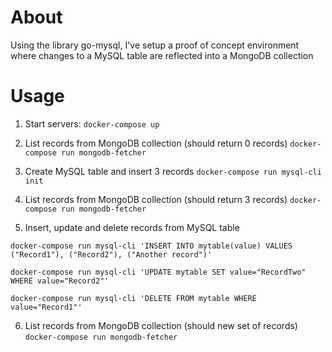 # About

Using the library go-mysql, I've setup a proof of concept environment where changes to a MySQL table are reflected into a MongoDB collection

# Usage

1. Start servers:
`docker-compose up`

2. List records from MongoDB collection (should return 0 records)
`docker-compose run mongodb-fetcher`

3. Create MySQL table and insert 3 records
`docker-compose run mysql-cli init`

4. List records from MongoDB collection (should return 3 records)
`docker-compose run mongodb-fetcher`

5. Insert, update and delete records from MySQL table

`docker-compose run mysql-cli 'INSERT INTO mytable(value) VALUES ("Record1"), ("Record2"), ("Another record")'`

`docker-compose run mysql-cli 'UPDATE mytable SET value="RecordTwo" WHERE value="Record2"'`

`docker-compose run mysql-cli 'DELETE FROM mytable WHERE value="Record1"'`

6. List records from MongoDB collection (should new set of records)
`docker-compose run mongodb-fetcher`
